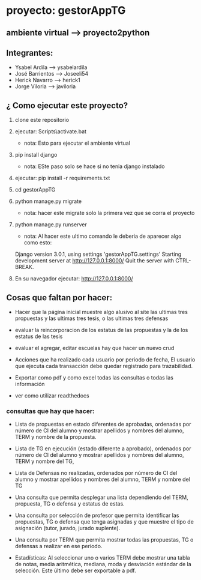 # proyecto: gestorAppTG
## ambiente virtual --> proyecto2python

## Integrantes:
* Ysabel Ardila --> ysabelardila
* José Barrientos --> Joseeli54
* Herick Navarro --> herick1
* Jorge Viloria --> javiloria

## ¿ Como ejecutar este proyecto?
1. clone este repositorio

2. ejecutar: 	Scripts\activate.bat 
	* nota: Esto para ejecutar el ambiente virtual

3. pip install django 
	* nota: ESte paso solo se hace si no tenia django instalado

5. ejecutar: pip install -r requirements.txt

6. cd gestorAppTG

7. python manage.py migrate
	* nota: hacer este migrate solo la primera vez que se corra el proyecto 

7. python manage.py runserver 
	* nota: Al hacer este ultimo comando le deberia de aparecer algo como esto: 

	Django version 3.0.1, using settings 'gestorAppTG.settings'
	Starting development server at http://127.0.0.1:8000/
	Quit the server with CTRL-BREAK.

6. En su navegador ejecutar: http://127.0.0.1:8000/

## Cosas que faltan por hacer:

* Hacer que la página inicial muestre algo alusivo al site las ultimas tres propuestas y las ultimas tres tesis, o las ultimas tres defensas

* evaluar la reincorporacion de los estatus de las propuestas y la de los estatus de las tesis

* evaluar el agregar, editar escuelas hay que hacer un nuevo crud

* Acciones que ha realizado cada usuario por periodo de fecha, El usuario que ejecuta cada transacción debe quedar registrado para trazabilidad.
 
* Exportar como pdf y como excel todas las consultas o todas las información

* ver como utilizar readthedocs

### consultas que hay que hacer:
* Lista de propuestas en estado diferentes de aprobadas, ordenadas por número de CI del
alumno y mostrar apellidos y nombres del alumno, TERM y nombre de la propuesta.

* Lista de TG en ejecución (estado diferente a aprobado), ordenados por número de CI del
alumno y mostrar apellidos y nombres del alumno, TERM y nombre del TG,

* Lista de Defensas no realizadas, ordenados por número de CI del alumno y mostrar apellidos
y nombres del alumno, TERM y nombre del TG

* Una consulta que permita desplegar una lista dependiendo del TERM, propuesta, TG o
defensa y estatus de estas. 

* Una consulta por selección de profesor que permita identificar las propuestas, TG o defensa
que tenga asignadas y que muestre el tipo de asignación (tutor, jurado, jurado suplente). 

* Una consulta por TERM que permita mostrar todas las propuestas, TG o defensas a realizar
en ese período. 

* Estadísticas: Al seleccionar uno o varios TERM debe mostrar una tabla de notas, media
aritmética, mediana, moda y desviación estándar de la selección. Este último debe ser
exportable a pdf.

